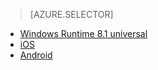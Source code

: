 > [AZURE.SELECTOR]
- [Windows Runtime 8.1 universal](../articles/notification-hubs/notification-hubs-aspnet-backend-windows-dotnet-notify-users.md)
- [iOS](../articles/notification-hubs/notification-hubs-aspnet-backend-ios-notify-users.md)
- [Android](../articles/notification-hubs/notification-hubs-aspnet-backend-android-notify-users.md)







